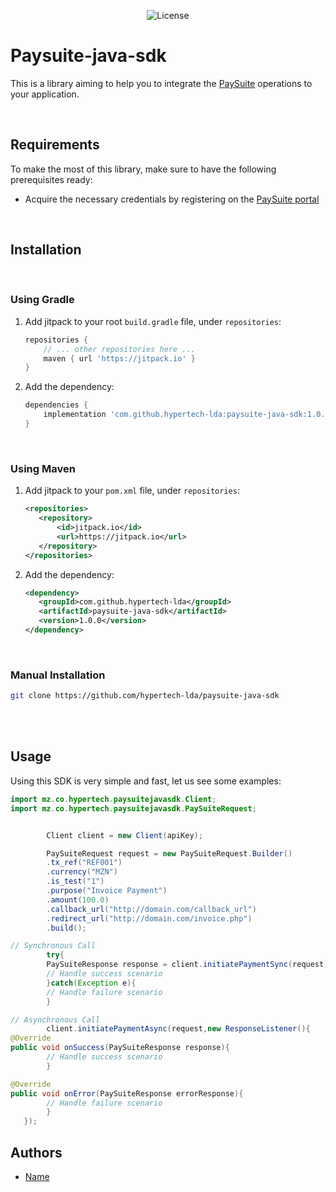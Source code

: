 <p align="center"><img src="https://img.shields.io/badge/License-Apache_2.0-blue.svg" alt="License"></a> </p>

# Paysuite-java-sdk
This is a library aiming to help you to integrate the [PaySuite](https://paysuite.co.mz/) operations to your application.

<br>

## Requirements
To make the most of this library, make sure to have the following prerequisites ready:
- Acquire the necessary credentials by registering on the [PaySuite portal](https://paysuite.co.mz/register)

<br>

## Installation

<br>

### Using Gradle

1. Add jitpack to your root `build.gradle` file, under `repositories`:
    ```groovy
    repositories {
        // ... other repositories here ...
        maven { url 'https://jitpack.io' }
    }
    ```

2. Add the dependency:
    ```groovy
    dependencies {
        implementation 'com.github.hypertech-lda:paysuite-java-sdk:1.0.0'
    }
    ```
<br>

### Using Maven

1. Add jitpack to your `pom.xml` file, under `repositories`:
    ```xml
    <repositories>
       <repository>
           <id>jitpack.io</id>
           <url>https://jitpack.io</url>
       </repository>
    </repositories>
    ```

2. Add the dependency:
    ```xml
    <dependency>
       <groupId>com.github.hypertech-lda</groupId>
       <artifactId>paysuite-java-sdk</artifactId>
       <version>1.0.0</version>
    </dependency>
    ```

<br>

### Manual Installation
```bash
git clone https://github.com/hypertech-lda/paysuite-java-sdk
```

<br><br>

## Usage

Using this SDK is very simple and fast, let us see some examples:

```java
import mz.co.hypertech.paysuitejavasdk.Client;
import mz.co.hypertech.paysuitejavasdk.PaySuiteRequest;


        Client client = new Client(apiKey);

        PaySuiteRequest request = new PaySuiteRequest.Builder()
        .tx_ref("REF001")
        .currency("MZN")
        .is_test("1")
        .purpose("Invoice Payment")
        .amount(100.0)
        .callback_url("http://domain.com/callback_url")
        .redirect_url("http://domain.com/invoice.php")
        .build();

// Synchronous Call
        try{
        PaySuiteResponse response = client.initiatePaymentSync(request);
        // Handle success scenario
        }catch(Exception e){
        // Handle failure scenario
        }

// Asynchronous Call
        client.initiatePaymentAsync(request,new ResponseListener(){
@Override
public void onSuccess(PaySuiteResponse response){
        // Handle success scenario
        }

@Override
public void onError(PaySuiteResponse errorResponse){
        // Handle failure scenario
        }
   });
```

## Authors <a name="authors"></a>

- [Name](https://github.com/username)

<br>
